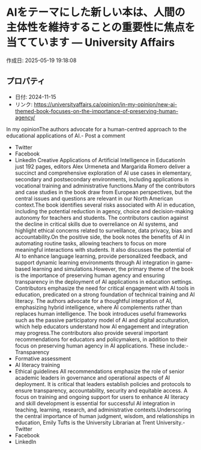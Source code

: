 # AIをテーマにした新しい本は、人間の主体性を維持することの重要性に焦点を当てています — University Affairs

作成日: 2025-05-19 19:18:08

## プロパティ

- 日付: 2024-11-15
- リンク: https://universityaffairs.ca/opinion/in-my-opinion/new-ai-themed-book-focuses-on-the-importance-of-preserving-human-agency/

In my opinionThe authors advocate for a human-centred approach to the educational applications of AI.- Post a comment
- Twitter
- Facebook
- LinkedIn
Creative Applications of Artificial Intelligence in EducationIn just 192 pages, editors Alex Urmeneta and Margarida Romero deliver a succinct and comprehensive exploration of AI use cases in elementary, secondary and postsecondary environments, including applications in vocational training and administrative functions.Many of the contributors and case studies in the book draw from European perspectives, but the central issues and questions are relevant in our North American context.The book identifies several risks associated with AI in education, including the potential reduction in agency, choice and decision-making autonomy for teachers and students. The contributors caution against the decline in critical skills due to overreliance on AI systems, and highlight ethical concerns related to surveillance, data privacy, bias and accountability.On the positive side, the book notes the benefits of AI in automating routine tasks, allowing teachers to focus on more meaningful interactions with students. It also discusses the potential of AI to enhance language learning, provide personalized feedback, and support dynamic learning environments through AI integration in game-based learning and simulations.However, the primary theme of the book is the importance of preserving human agency and ensuring transparency in the deployment of AI applications in education settings. Contributors emphasize the need for critical engagement with AI tools in education, predicated on a strong foundation of technical training and AI literacy. The authors advocate for a thoughtful integration of AI, emphasizing hybrid intelligence, where AI complements rather than replaces human intelligence. The book introduces useful frameworks such as the passive participatory model of AI and digital acculturation, which help educators understand how AI engagement and integration may progress.The contributors also provide several important recommendations for educators and policymakers, in addition to their focus on preserving human agency in AI applications. These include:- Transparency
- Formative assessment
- AI literacy training
- Ethical guidelines
All recommendations emphasize the role of senior academic leaders in governance and operational aspects of AI deployment. It is critical that leaders establish policies and protocols to ensure transparency, accountability, security and equitable access. A focus on training and ongoing support for users to enhance AI literacy and skill development is essential for successful AI integration in teaching, learning, research, and administrative contexts.Underscoring the central importance of human judgment, wisdom, and relationships in education, Emily Tufts is the University Librarian at Trent University.- Twitter
- Facebook
- LinkedIn
